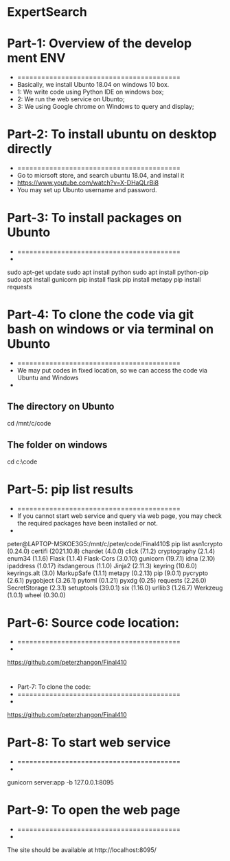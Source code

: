 # ExpertSearch

# Part-1: Overview of the develop ment ENV
* =========================================
* Basically, we install Ubunto 18.04 on windows 10 box.
* 1: We write code using Python IDE on windows box;
* 2: We run the web service on Ubunto;
* 3: We using Google chrome on Windows to query and display;

# Part-2: To install ubuntu on desktop directly
* =========================================
* Go to micrsoft store, and search ubuntu 18.04, and install it
* https://www.youtube.com/watch?v=X-DHaQLrBi8
* You may set up Ubunto username and password.

# Part-3: To install packages on Ubunto
* =========================================
*
sudo apt-get update
sudo apt install python
sudo apt install python-pip
sudo apt install gunicorn
pip install flask
pip install metapy
pip install requests

# Part-4: To clone the code via git bash on windows or via terminal on Ubunto
* =========================================
* We may put codes in fixed location, so we can access the code via Ubuntu and Windows
*

## The directory on Ubunto
cd /mnt/c/code

## The folder on windows
cd c:\code

# Part-5: pip list results
* =========================================
* If you cannot start web service and query via web page, you may check the required packages have been installed or not.
*

peter@LAPTOP-MSKOE3G5:/mnt/c/peter/code/Final410$ pip list
asn1crypto (0.24.0)
certifi (2021.10.8)
chardet (4.0.0)
click (7.1.2)
cryptography (2.1.4)
enum34 (1.1.6)
Flask (1.1.4)
Flask-Cors (3.0.10)
gunicorn (19.7.1)
idna (2.10)
ipaddress (1.0.17)
itsdangerous (1.1.0)
Jinja2 (2.11.3)
keyring (10.6.0)
keyrings.alt (3.0)
MarkupSafe (1.1.1)
metapy (0.2.13)
pip (9.0.1)
pycrypto (2.6.1)
pygobject (3.26.1)
pytoml (0.1.21)
pyxdg (0.25)
requests (2.26.0)
SecretStorage (2.3.1)
setuptools (39.0.1)
six (1.16.0)
urllib3 (1.26.7)
Werkzeug (1.0.1)
wheel (0.30.0)
 
# Part-6: Source code location:
* =========================================
*
https://github.com/peterzhangon/Final410

# 
* Part-7: To clone the code:
* =========================================
*
https://github.com/peterzhangon/Final410


# Part-8: To start web service
* =========================================
*
gunicorn server:app -b 127.0.0.1:8095


# Part-9: To open the web page
* =========================================
*

The site should be available at http://localhost:8095/